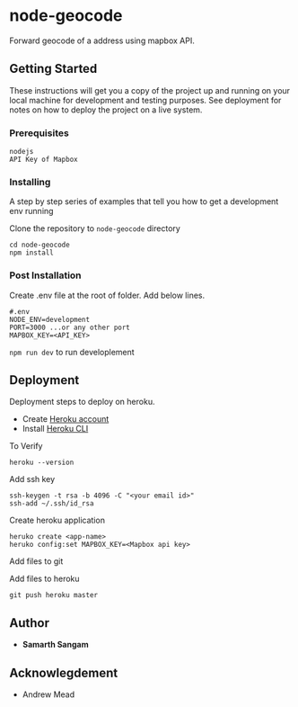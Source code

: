 # node-geocode

Forward geocode of a address using mapbox API.

## Getting Started

These instructions will get you a copy of the project up and running on your local machine for development and testing purposes. See deployment for notes on how to deploy the project on a live system.

### Prerequisites

```
nodejs
API Key of Mapbox
```

### Installing

A step by step series of examples that tell you how to get a development env running


Clone the repository to ```node-geocode``` directory
```
cd node-geocode
npm install
```

### Post Installation

Create .env file at the root of folder.
Add below lines.
```
#.env
NODE_ENV=development
PORT=3000 ...or any other port
MAPBOX_KEY=<API_KEY>
```
```npm run dev``` to run developlement

## Deployment
Deployment steps to deploy on heroku.

* Create [Heroku account](https://id.heroku.com/login)
* Install [Heroku CLI](https://devcenter.heroku.com/articles/heroku-cli)

To Verify
```
heroku --version
```

Add ssh key
```
ssh-keygen -t rsa -b 4096 -C "<your email id>"
ssh-add ~/.ssh/id_rsa
```

Create heroku application
```
heruko create <app-name>
heruko config:set MAPBOX_KEY=<Mapbox api key>
```

Add files to git

Add files to heroku
```
git push heroku master
```

## Author
* **Samarth Sangam**

## Acknowlegdement

* Andrew Mead
